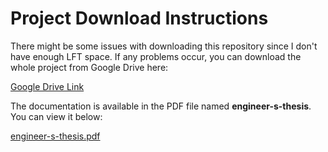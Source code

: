 # Project Download Instructions

There might be some issues with downloading this repository since I don't have enough LFT space. If any problems occur, you can download the whole project from Google Drive here:

[Google Drive Link](https://drive.google.com/drive/folders/1sD5QrBoykG7a4Ok4TKTYaGzozysfQ77Y?usp=sharing)

The documentation is available in the PDF file named **engineer-s-thesis**. You can view it below:

[engineer-s-thesis.pdf](./engineer-s-thesis.pdf)
